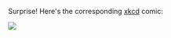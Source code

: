 Surprise! Here's the corresponding [xkcd](https://xkcd.com/) comic:

![](https://github.com/vegan-schnitzel/messi-cluster-analysis/tree/main/code)
